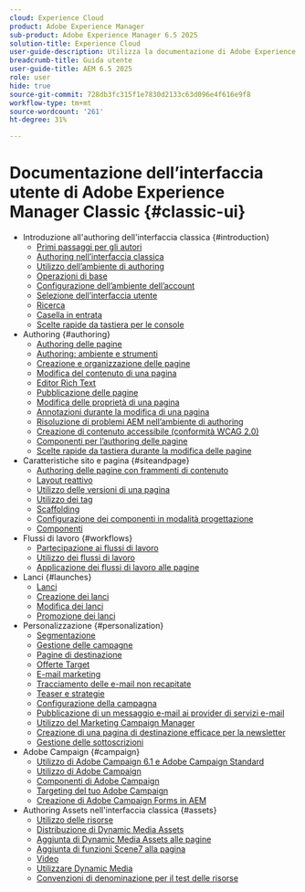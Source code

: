 ```yaml
---
cloud: Experience Cloud
product: Adobe Experience Manager
sub-product: Adobe Experience Manager 6.5 2025
solution-title: Experience Cloud
user-guide-description: Utilizza la documentazione di Adobe Experience Manager 6.5 2025 per scoprire come funziona e cosa può fare il software per te.
breadcrumb-title: Guida utente
user-guide-title: AEM 6.5 2025
role: user
hide: true
source-git-commit: 728db3fc315f1e7830d2133c63d096e4f616e9f8
workflow-type: tm+mt
source-wordcount: '261'
ht-degree: 31%

---
```



# Documentazione dell’interfaccia utente di Adobe Experience Manager Classic {#classic-ui}

+ Introduzione all&#39;authoring dell&#39;interfaccia classica {#introduction}
   + [Primi passaggi per gli autori](/help/sites-classic-ui-authoring/classic-page-author-first-steps.md)
   + [Authoring nell’interfaccia classica](/help/sites-classic-ui-authoring/classicui.md)
   + [Utilizzo dell’ambiente di authoring](/help/sites-classic-ui-authoring/author-env.md)
   + [Operazioni di base](/help/sites-classic-ui-authoring/author-env-basic-handling.md)
   + [Configurazione dell’ambiente dell’account](/help/sites-classic-ui-authoring/author-env-user-props.md)
   + [Selezione dell’interfaccia utente](/help/sites-classic-ui-authoring/author-env-select-ui.md)
   + [Ricerca](/help/sites-classic-ui-authoring/author-env-search.md)
   + [Casella in entrata](/help/sites-classic-ui-authoring/author-env-inbox.md)
   + [Scelte rapide da tastiera per le console  ](/help/sites-classic-ui-authoring/author-env-keyboard-shortcuts.md)
+ Authoring {#authoring}
   + [Authoring delle pagine](/help/sites-classic-ui-authoring/classic-page-author.md)
   + [Authoring: ambiente e strumenti](/help/sites-classic-ui-authoring/classic-page-author-env-tools.md)
   + [Creazione e organizzazione delle pagine](/help/sites-classic-ui-authoring/classic-page-author-manage-pages.md)
   + [Modifica del contenuto di una pagina](/help/sites-classic-ui-authoring/classic-page-author-edit-content.md)
   + [Editor Rich Text](/help/sites-classic-ui-authoring/classic-page-author-rich-text-editor.md)
   + [Pubblicazione delle pagine](/help/sites-classic-ui-authoring/classic-page-author-publish-pages.md)
   + [Modifica delle proprietà di una pagina](/help/sites-classic-ui-authoring/classic-page-author-edit-page-properties.md)
   + [Annotazioni durante la modifica di una pagina](/help/sites-classic-ui-authoring/classic-page-author-annotations.md)
   + [Risoluzione di problemi AEM nell’ambiente di authoring](/help/sites-classic-ui-authoring/classic-page-author-troubleshooting.md)
   + [Creazione di contenuto accessibile (conformità WCAG 2.0)](/help/sites-classic-ui-authoring/classic-page-author-accessible-content.md)
   + [Componenti per l’authoring delle pagine](/help/sites-classic-ui-authoring/classic-page-author-edit-mode.md)
   + [Scelte rapide da tastiera durante la modifica delle pagine](/help/sites-classic-ui-authoring/classic-page-author-keyboard-shortcuts.md)
+ Caratteristiche sito e pagina {#siteandpage}
   + [Authoring delle pagine con frammenti di contenuto](/help/sites-classic-ui-authoring/classic-page-author-content-fragments.md)
   + [Layout reattivo](/help/sites-classic-ui-authoring/classic-page-author-responsive-layout.md)
   + [Utilizzo delle versioni di una pagina  ](/help/sites-classic-ui-authoring/classic-page-author-work-with-versions.md)
   + [Utilizzo dei tag](/help/sites-classic-ui-authoring/classic-feature-tags.md)
   + [Scaffolding](/help/sites-classic-ui-authoring/classic-feature-scaffolding.md)
   + [Configurazione dei componenti in modalità progettazione](/help/sites-classic-ui-authoring/classic-page-author-design-mode.md)
   + [Componenti](/help/sites-classic-ui-authoring/classic-page-author-default-components.md)
+ Flussi di lavoro {#workflows}
   + [Partecipazione ai flussi di lavoro](/help/sites-classic-ui-authoring/classic-workflows-participating.md)
   + [Utilizzo dei flussi di lavoro](/help/sites-classic-ui-authoring/classic-workflows.md)
   + [Applicazione dei flussi di lavoro alle pagine](/help/sites-classic-ui-authoring/classic-workflows-applying.md)
+ Lanci {#launches}
   + [Lanci](/help/sites-classic-ui-authoring/classic-launches.md)
   + [Creazione dei lanci](/help/sites-classic-ui-authoring/classic-launches-creating.md)
   + [Modifica dei lanci](/help/sites-classic-ui-authoring/classic-launches-editing.md)
   + [Promozione dei lanci](/help/sites-classic-ui-authoring/classic-launches-promoting.md)
+ Personalizzazione {#personalization}
   + [Segmentazione](/help/sites-classic-ui-authoring/classic-personalization-campaigns-segmentation.md)
   + [Gestione delle campagne](/help/sites-classic-ui-authoring/classic-personalization-campaigns.md)
   + [Pagine di destinazione](/help/sites-classic-ui-authoring/classic-personalization-campaigns-landingpage.md)
   + [Offerte Target](/help/sites-classic-ui-authoring/classic-personalization-campaigns-target-offers.md)
   + [E-mail marketing](/help/sites-classic-ui-authoring/classic-personalization-campaigns-email.md)
   + [Tracciamento delle e-mail non recapitate](/help/sites-classic-ui-authoring/classic-personalization-campaigns-email-tracking-bounces.md)
   + [Teaser e strategie](/help/sites-classic-ui-authoring/classic-personalization-campaigns-teasers-strategy.md)
   + [Configurazione della campagna](/help/sites-classic-ui-authoring/classic-personalization-campaigns-setting-up-your.md)
   + [Pubblicazione di un messaggio e-mail ai provider di servizi e-mail](/help/sites-classic-ui-authoring/classic-personalization-campaigns-email-newsletters.md)
   + [Utilizzo del Marketing Campaign Manager](/help/sites-classic-ui-authoring/classic-personalization-campaigns-mktg-manager.md)
   + [Creazione di una pagina di destinazione efficace per la newsletter](/help/sites-classic-ui-authoring/classic-personalization-campaigns-email-landingpage.md)
   + [Gestione delle sottoscrizioni](/help/sites-classic-ui-authoring/classic-personalization-campaigns-email-subscriptions.md)
+ Adobe Campaign {#campaign}
   + [Utilizzo di Adobe Campaign 6.1 e Adobe Campaign Standard](/help/sites-classic-ui-authoring/classic-personalization-ac-campaign.md)
   + [Utilizzo di Adobe Campaign](/help/sites-classic-ui-authoring/classic-personalization-ac.md)
   + [Componenti di Adobe Campaign](/help/sites-classic-ui-authoring/classic-personalization-ac-components.md)
   + [Targeting del tuo Adobe Campaign](/help/sites-classic-ui-authoring/classic-personalization-ac-target.md)
   + [Creazione di Adobe Campaign Forms in AEM](/help/sites-classic-ui-authoring/classic-personalization-ac-forms.md)
+ Authoring Assets nell&#39;interfaccia classica {#assets}
   + [Utilizzo delle risorse](/help/sites-classic-ui-authoring/classicui-assets.md)
   + [Distribuzione di Dynamic Media Assets](/help/sites-classic-ui-authoring/dynamic-media-assets-delivering.md)
   + [Aggiunta di Dynamic Media Assets alle pagine](/help/sites-classic-ui-authoring/dynamic-media-assets-adding-to-page.md)
   + [Aggiunta di funzioni Scene7 alla pagina](/help/sites-classic-ui-authoring/manage-assets-classic-s7.md)
   + [Video](/help/sites-classic-ui-authoring/manage-assets-classic-s7-video.md)
   + [Utilizzare Dynamic Media](/help/sites-classic-ui-authoring/dynamic-media-assets.md)
   + [Convenzioni di denominazione per il test delle risorse](/help/sites-classic-ui-authoring/asset-naming-conventions.md)
